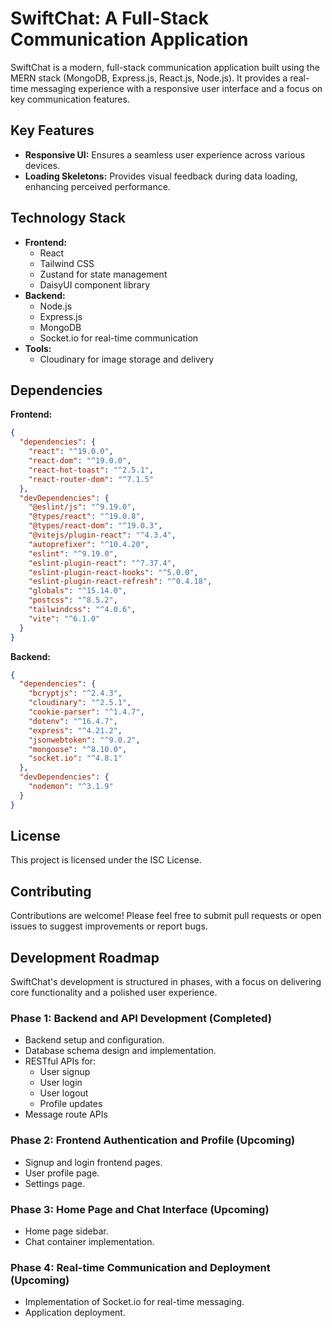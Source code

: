 # SwiftChat: A Full-Stack Communication Application

SwiftChat is a modern, full-stack communication application built using the MERN stack (MongoDB, Express.js, React.js, Node.js). It provides a real-time messaging experience with a responsive user interface and a focus on key communication features.

## Key Features

*   **Responsive UI:** Ensures a seamless user experience across various devices.
*   **Loading Skeletons:** Provides visual feedback during data loading, enhancing perceived performance.

## Technology Stack

*   **Frontend:**
    *   React
    *   Tailwind CSS
    *   Zustand for state management
    *   DaisyUI component library
*   **Backend:**
    *   Node.js
    *   Express.js
    *   MongoDB
    *   Socket.io for real-time communication
*   **Tools:**
    *   Cloudinary for image storage and delivery

## Dependencies

**Frontend:**

```json
{
  "dependencies": {
    "react": "^19.0.0",
    "react-dom": "^19.0.0",
    "react-hot-toast": "^2.5.1",
    "react-router-dom": "^7.1.5"
  },
  "devDependencies": {
    "@eslint/js": "^9.19.0",
    "@types/react": "^19.0.8",
    "@types/react-dom": "^19.0.3",
    "@vitejs/plugin-react": "^4.3.4",
    "autoprefixer": "^10.4.20",
    "eslint": "^9.19.0",
    "eslint-plugin-react": "^7.37.4",
    "eslint-plugin-react-hooks": "^5.0.0",
    "eslint-plugin-react-refresh": "^0.4.18",
    "globals": "^15.14.0",
    "postcss": "^8.5.2",
    "tailwindcss": "^4.0.6",
    "vite": "^6.1.0"
  }
}
```

**Backend:**

```json
{
  "dependencies": {
    "bcryptjs": "^2.4.3",
    "cloudinary": "^2.5.1",
    "cookie-parser": "^1.4.7",
    "dotenv": "^16.4.7",
    "express": "^4.21.2",
    "jsonwebtoken": "^9.0.2",
    "mongoose": "^8.10.0",
    "socket.io": "^4.8.1"
  },
  "devDependencies": {
    "nodemon": "^3.1.9"
  }
}
```

## License

This project is licensed under the ISC License.

## Contributing

Contributions are welcome! Please feel free to submit pull requests or open issues to suggest improvements or report bugs.

## Development Roadmap

SwiftChat's development is structured in phases, with a focus on delivering core functionality and a polished user experience.

### Phase 1: Backend and API Development (Completed)

*   Backend setup and configuration.
*   Database schema design and implementation.
*   RESTful APIs for:
    *   User signup
    *   User login
    *   User logout
    *   Profile updates
*   Message route APIs

### Phase 2: Frontend Authentication and Profile (Upcoming)

*   Signup and login frontend pages.
*   User profile page.
*   Settings page.

### Phase 3: Home Page and Chat Interface (Upcoming)

*   Home page sidebar.
*   Chat container implementation.

### Phase 4: Real-time Communication and Deployment (Upcoming)

*   Implementation of Socket.io for real-time messaging.
*   Application deployment.
